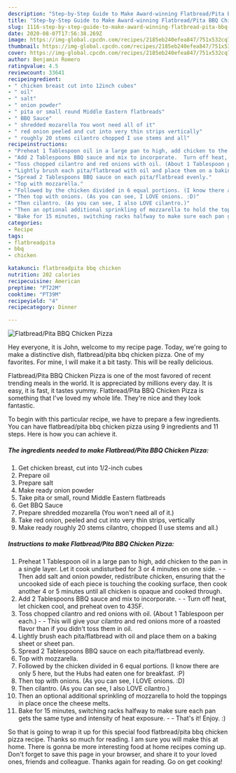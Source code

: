 ```yaml
---
description: "Step-by-Step Guide to Make Award-winning Flatbread/Pita BBQ Chicken Pizza"
title: "Step-by-Step Guide to Make Award-winning Flatbread/Pita BBQ Chicken Pizza"
slug: 1116-step-by-step-guide-to-make-award-winning-flatbread-pita-bbq-chicken-pizza
date: 2020-08-07T17:56:38.269Z
image: https://img-global.cpcdn.com/recipes/2185eb240efea847/751x532cq70/flatbreadpita-bbq-chicken-pizza-recipe-main-photo.jpg
thumbnail: https://img-global.cpcdn.com/recipes/2185eb240efea847/751x532cq70/flatbreadpita-bbq-chicken-pizza-recipe-main-photo.jpg
cover: https://img-global.cpcdn.com/recipes/2185eb240efea847/751x532cq70/flatbreadpita-bbq-chicken-pizza-recipe-main-photo.jpg
author: Benjamin Romero
ratingvalue: 4.5
reviewcount: 33641
recipeingredient:
- " chicken breast cut into 12inch cubes"
- " oil"
- " salt"
- " onion powder"
- " pita or small round Middle Eastern flatbreads"
- " BBQ Sauce"
- " shredded mozarella You wont need all of it"
- " red onion peeled and cut into very thin strips vertically"
- " roughly 20 stems cilantro chopped I use stems and all"
recipeinstructions:
- "Preheat 1 Tablespoon oil in a large pan to high, add chicken to the pan in a single layer. Let it cook undisturbed for 3 or 4 minutes on one side.  Then add salt and onion powder, redistribute chicken, ensuring that the uncooked side of each piece is touching the cooking surface, then cook another 4 or 5 minutes until all chicken is opaque and cooked through."
- "Add 2 Tablespoons BBQ sauce and mix to incorporate.  Turn off heat, let chicken cool, and preheat oven to 435F."
- "Toss chopped cilantro and red onions with oil. (About 1 Tablespoon per each.)  This will give your cilantro and red onions more of a roasted flavor than if you didn&#39;t toss them in oil."
- "Lightly brush each pita/flatbread with oil and place them on a baking sheet or sheet pan."
- "Spread 2 Tablespoons BBQ sauce on each pita/flatbread evenly."
- "Top with mozzarella."
- "Followed by the chicken divided in 6 equal portions. (I know there are only 5 here, but the Hubs had eaten one for breakfast. :P)"
- "Then top with onions. (As you can see, I LOVE onions. :D)"
- "Then cilantro. (As you can see, I also LOVE cilantro.)"
- "Then an optional additional sprinkling of mozzarella to hold the toppings in place once the cheese melts."
- "Bake for 15 minutes, switching racks halfway to make sure each pan gets the same type and intensity of heat exposure.  That&#39;s it! Enjoy. :)"
categories:
- Recipe
tags:
- flatbreadpita
- bbq
- chicken

katakunci: flatbreadpita bbq chicken 
nutrition: 202 calories
recipecuisine: American
preptime: "PT22M"
cooktime: "PT39M"
recipeyield: "4"
recipecategory: Dinner

---
```



![Flatbread/Pita BBQ Chicken Pizza](https://img-global.cpcdn.com/recipes/2185eb240efea847/751x532cq70/flatbreadpita-bbq-chicken-pizza-recipe-main-photo.jpg)

Hey everyone, it is John, welcome to my recipe page. Today, we're going to make a distinctive dish, flatbread/pita bbq chicken pizza. One of my favorites. For mine, I will make it a bit tasty. This will be really delicious.

Flatbread/Pita BBQ Chicken Pizza is one of the most favored of recent trending meals in the world. It is appreciated by millions every day. It is easy, it is fast, it tastes yummy. Flatbread/Pita BBQ Chicken Pizza is something that I've loved my whole life. They're nice and they look fantastic.




To begin with this particular recipe, we have to prepare a few ingredients. You can have flatbread/pita bbq chicken pizza using 9 ingredients and 11 steps. Here is how you can achieve it.

<!--inarticleads1-->

##### The ingredients needed to make Flatbread/Pita BBQ Chicken Pizza:

1. Get  chicken breast, cut into 1/2-inch cubes
1. Prepare  oil
1. Prepare  salt
1. Make ready  onion powder
1. Take  pita or small, round Middle Eastern flatbreads
1. Get  BBQ Sauce
1. Prepare  shredded mozarella (You won&#39;t need all of it.)
1. Take  red onion, peeled and cut into very thin strips, vertically
1. Make ready  roughly 20 stems cilantro, chopped (I use stems and all.)




<!--inarticleads2-->

##### Instructions to make Flatbread/Pita BBQ Chicken Pizza:

1. Preheat 1 Tablespoon oil in a large pan to high, add chicken to the pan in a single layer. Let it cook undisturbed for 3 or 4 minutes on one side. -  - Then add salt and onion powder, redistribute chicken, ensuring that the uncooked side of each piece is touching the cooking surface, then cook another 4 or 5 minutes until all chicken is opaque and cooked through.
1. Add 2 Tablespoons BBQ sauce and mix to incorporate. -  - Turn off heat, let chicken cool, and preheat oven to 435F.
1. Toss chopped cilantro and red onions with oil. (About 1 Tablespoon per each.) -  - This will give your cilantro and red onions more of a roasted flavor than if you didn&#39;t toss them in oil.
1. Lightly brush each pita/flatbread with oil and place them on a baking sheet or sheet pan.
1. Spread 2 Tablespoons BBQ sauce on each pita/flatbread evenly.
1. Top with mozzarella.
1. Followed by the chicken divided in 6 equal portions. (I know there are only 5 here, but the Hubs had eaten one for breakfast. :P)
1. Then top with onions. (As you can see, I LOVE onions. :D)
1. Then cilantro. (As you can see, I also LOVE cilantro.)
1. Then an optional additional sprinkling of mozzarella to hold the toppings in place once the cheese melts.
1. Bake for 15 minutes, switching racks halfway to make sure each pan gets the same type and intensity of heat exposure. -  - That&#39;s it! Enjoy. :)




So that is going to wrap it up for this special food flatbread/pita bbq chicken pizza recipe. Thanks so much for reading. I am sure you will make this at home. There is gonna be more interesting food at home recipes coming up. Don't forget to save this page in your browser, and share it to your loved ones, friends and colleague. Thanks again for reading. Go on get cooking!

